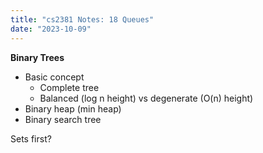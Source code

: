 ```yaml
---
title: "cs2381 Notes: 18 Queues"
date: "2023-10-09"
---
```


**Binary Trees**

 - Basic concept
   - Complete tree
   - Balanced (log n height) vs degenerate (O(n) height)
 - Binary heap (min heap)
 - Binary search tree

Sets first?
